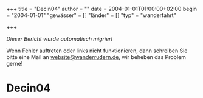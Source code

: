 +++
title = "Decin04"
author = ""
date = 2004-01-01T01:00:00+02:00
begin = "2004-01-01"
"gewässer" = []
"länder" = []
"typ" = "wanderfahrt"

+++


*Dieser Bericht wurde automatisch migriert*

Wenn Fehler auftreten oder links nicht funktionieren, dann schreiben Sie bitte eine Mail an website@wanderrudern.de, wir beheben das Problem gerne!



# Decin04


